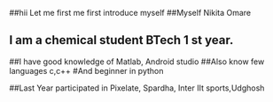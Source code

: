 ##hii Let me first me first introduce myself
##Myself Nikita Omare
## I am a chemical student BTech 1 st year.
##I have good knowledge of Matlab, Android studio
##Also know few languages c,c++
#And beginner in python

##Last Year participated in Pixelate, Spardha, Inter IIt sports,Udghosh